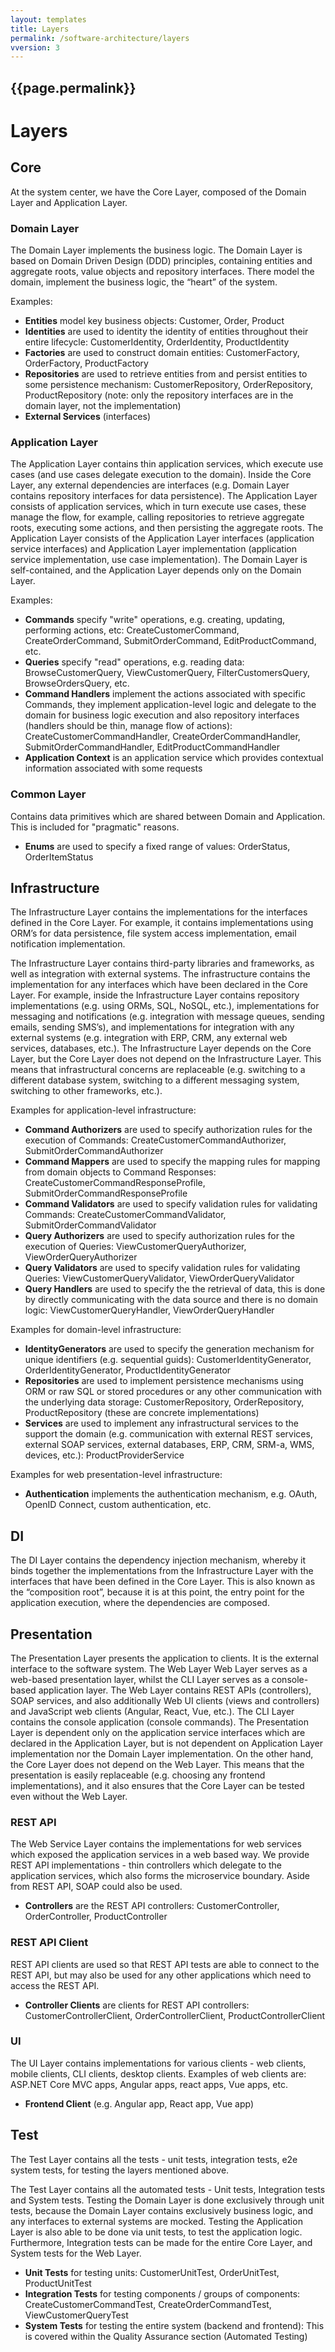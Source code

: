 ```yaml
---
layout: templates
title: Layers
permalink: /software-architecture/layers
vversion: 3
---
```



## {{page.permalink}} 

# Layers

## Core

At the system center, we have the Core Layer, composed of the Domain Layer and Application Layer.

### Domain Layer

The Domain Layer implements the business logic. The Domain Layer is based on Domain Driven Design \(DDD\) principles, containing entities and aggregate roots, value objects and repository interfaces. There model the domain, implement the business logic, the “heart” of the system. 

Examples:

* **Entities** model key business objects: Customer, Order, Product
* **Identities** are used to identity the identity of entities throughout their entire lifecycle: CustomerIdentity, OrderIdentity, ProductIdentity
* **Factories** are used to construct domain entities: CustomerFactory, OrderFactory, ProductFactory
* **Repositories** are used to retrieve entities from and persist entities to some persistence mechanism: CustomerRepository, OrderRepository, ProductRepository \(note: only the repository interfaces are in the domain layer, not the implementation\)
* **External Services** \(interfaces\)

### Application Layer

The Application Layer contains thin application services, which execute use cases \(and use cases delegate execution to the domain\). Inside the Core Layer, any external dependencies are interfaces \(e.g. Domain Layer contains repository interfaces for data persistence\). The Application Layer consists of application services, which in turn execute use cases, these manage the flow, for example, calling repositories to retrieve aggregate roots, executing some actions, and then persisting the aggregate roots. The Application Layer consists of the Application Layer interfaces \(application service interfaces\) and Application Layer implementation \(application service implementation, use case implementation\). The Domain Layer is self-contained, and the Application Layer depends only on the Domain Layer.

Examples:

* **Commands** specify "write" operations, e.g. creating, updating, performing actions, etc: CreateCustomerCommand, CreateOrderCommand, SubmitOrderCommand, EditProductCommand, etc.
* **Queries** specify "read" operations, e.g. reading data: BrowseCustomerQuery, ViewCustomerQuery, FilterCustomersQuery, BrowseOrdersQuery, etc.
* **Command Handlers** implement the actions associated with specific Commands, they implement application-level logic and delegate to the domain for business logic execution and also repository interfaces \(handlers should be thin, manage flow of actions\): CreateCustomerCommandHandler, CreateOrderCommandHandler, SubmitOrderCommandHandler, EditProductCommandHandler
* **Application Context** is an application service which provides contextual information associated with some requests

### Common Layer

Contains data primitives which are shared between Domain and Application. This is included for "pragmatic" reasons.

* **Enums** are used to specify a fixed range of values: OrderStatus, OrderItemStatus

## Infrastructure

The Infrastructure Layer contains the implementations for the interfaces defined in the Core Layer. For example, it contains implementations using ORM’s for data persistence, file system access implementation, email notification implementation.

The Infrastructure Layer contains third-party libraries and frameworks, as well as integration with external systems. The infrastructure contains the implementation for any interfaces which have been declared in the Core Layer. For example, inside the Infrastructure Layer contains repository implementations \(e.g. using ORMs, SQL, NoSQL, etc.\), implementations for messaging and notifications \(e.g. integration with message queues, sending emails, sending SMS’s\), and implementations for integration with any external systems \(e.g. integration with ERP, CRM, any external web services, databases, etc.\). The Infrastructure Layer depends on the Core Layer, but the Core Layer does not depend on the Infrastructure Layer. This means that infrastructural concerns are replaceable \(e.g. switching to a different database system, switching to a different messaging system, switching to other frameworks, etc.\).

Examples for application-level infrastructure:

* **Command Authorizers** are used to specify authorization rules for the execution of Commands: CreateCustomerCommandAuthorizer, SubmitOrderCommandAuthorizer
* **Command Mappers** are used to specify the mapping rules for mapping from domain objects to Command Responses: CreateCustomerCommandResponseProfile, SubmitOrderCommandResponseProfile
* **Command Validators** are used to specify validation rules for validating Commands: CreateCustomerCommandValidator, SubmitOrderCommandValidator
* **Query Authorizers** are used to specify authorization rules for the execution of Queries: ViewCustomerQueryAuthorizer, ViewOrderQueryAuthorizer
* **Query Validators** are used to specify validation rules for validating Queries: ViewCustomerQueryValidator, ViewOrderQueryValidator
* **Query Handlers** are used to specify the the retrieval of data, this is done by directly communicating with the data source and there is no domain logic: ViewCustomerQueryHandler, ViewOrderQueryHandler

Examples for domain-level infrastructure:

* **IdentityGenerators** are used to specify the generation mechanism for unique identifiers \(e.g. sequential guids\): CustomerIdentityGenerator, OrderIdentityGenerator, ProductIdentityGenerator
* **Repositories** are used to implement persistence mechanisms using ORM or raw SQL or stored procedures or any other communication with the underlying data storage: CustomerRepository, OrderRepository, ProductRepository \(these are concrete implementations\)
* **Services** are used to implement any infrastructural services to the support the domain \(e.g. communication with external REST services, external SOAP services, external databases, ERP, CRM, SRM-a, WMS, devices, etc.\): ProductProviderService

Examples for web presentation-level infrastructure:

* **Authentication** implements the authentication mechanism, e.g. OAuth, OpenID Connect, custom authentication, etc.

## DI

The DI Layer contains the dependency injection mechanism, whereby it binds together the implementations from the Infrastructure Layer with the interfaces that have been defined in the Core Layer. This is also known as the “composition root”, because it is at this point, the entry point for the application execution, where the dependencies are composed.

## Presentation

The Presentation Layer presents the application to clients. It is the external interface to the software system. The Web Layer Web Layer serves as a web-based presentation layer, whilst the CLI Layer serves as a console-based application layer. The Web Layer contains REST APIs \(controllers\), SOAP services, and also additionally Web UI clients \(views and controllers\) and JavaScript web clients \(Angular, React, Vue, etc.\). The CLI Layer contains the console application \(console commands\). The Presentation Layer is dependent only on the application service interfaces which are declared in the Application Layer, but is not dependent on Application Layer implementation nor the Domain Layer implementation. On the other hand, the Core Layer does not depend on the Web Layer. This means that the presentation is easily replaceable \(e.g. choosing any frontend implementations\), and it also ensures that the Core Layer can be tested even without the Web Layer.

### REST API

The Web Service Layer contains the implementations for web services which exposed the application services in a web based way. We provide REST API implementations - thin controllers which delegate to the application services, which also forms the microservice boundary. Aside from REST API, SOAP could also be used.

* **Controllers** are the REST API controllers: CustomerController, OrderController, ProductController

### REST API Client

REST API clients are used so that REST API tests are able to connect to the REST API, but may also be used for any other applications which need to access the REST API.

* **Controller Clients** are clients for REST API controllers: CustomerControllerClient, OrderControllerClient, ProductControllerClient

### UI

The UI Layer contains implementations for various clients - web clients, mobile clients, CLI clients, desktop clients. Examples of web clients are: ASP.NET Core MVC apps, Angular apps, react apps, Vue apps, etc.

* **Frontend Client** \(e.g. Angular app, React app, Vue app\)

## Test

The Test Layer contains all the tests - unit tests, integration tests, e2e system tests, for testing the layers mentioned above.

The Test Layer contains all the automated tests - Unit tests, Integration tests and System tests. Testing the Domain Layer is done exclusively through unit tests, because the Domain Layer contains exclusively business logic, and any interfaces to external systems are mocked. Testing the Application Layer is also able to be done via unit tests, to test the application logic. Furthermore, Integration tests can be made for the entire Core Layer, and System tests for the Web Layer.

* **Unit Tests** for testing units: CustomerUnitTest, OrderUnitTest, ProductUnitTest
* **Integration Tests** for testing components / groups of components: CreateCustomerCommandTest, CreateOrderCommandTest, ViewCustomerQueryTest
* **System Tests** for testing the entire system \(backend and frontend\): This is covered within the Quality Assurance section \(Automated Testing\)



